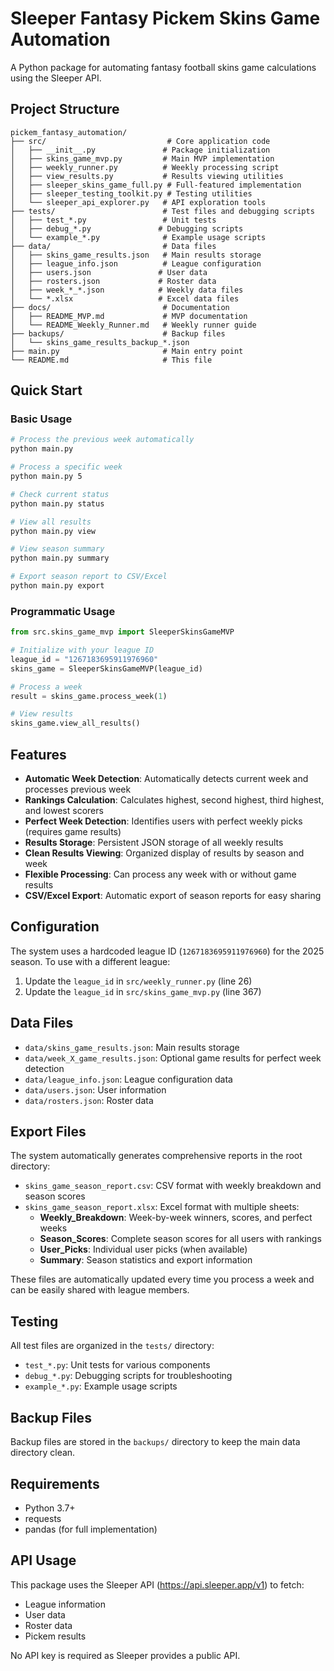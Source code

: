 # Sleeper Fantasy Pickem Skins Game Automation

A Python package for automating fantasy football skins game calculations using the Sleeper API.

## Project Structure

```
pickem_fantasy_automation/
├── src/                           # Core application code
│   ├── __init__.py               # Package initialization
│   ├── skins_game_mvp.py         # Main MVP implementation
│   ├── weekly_runner.py          # Weekly processing script
│   ├── view_results.py           # Results viewing utilities
│   ├── sleeper_skins_game_full.py # Full-featured implementation
│   ├── sleeper_testing_toolkit.py # Testing utilities
│   └── sleeper_api_explorer.py   # API exploration tools
├── tests/                        # Test files and debugging scripts
│   ├── test_*.py                 # Unit tests
│   ├── debug_*.py               # Debugging scripts
│   └── example_*.py              # Example usage scripts
├── data/                         # Data files
│   ├── skins_game_results.json   # Main results storage
│   ├── league_info.json          # League configuration
│   ├── users.json               # User data
│   ├── rosters.json             # Roster data
│   ├── week_*_*.json            # Weekly data files
│   └── *.xlsx                   # Excel data files
├── docs/                         # Documentation
│   ├── README_MVP.md             # MVP documentation
│   └── README_Weekly_Runner.md   # Weekly runner guide
├── backups/                      # Backup files
│   └── skins_game_results_backup_*.json
├── main.py                       # Main entry point
└── README.md                     # This file
```

## Quick Start

### Basic Usage

```bash
# Process the previous week automatically
python main.py

# Process a specific week
python main.py 5

# Check current status
python main.py status

# View all results
python main.py view

# View season summary
python main.py summary

# Export season report to CSV/Excel
python main.py export
```

### Programmatic Usage

```python
from src.skins_game_mvp import SleeperSkinsGameMVP

# Initialize with your league ID
league_id = "1267183695911976960"
skins_game = SleeperSkinsGameMVP(league_id)

# Process a week
result = skins_game.process_week(1)

# View results
skins_game.view_all_results()
```

## Features

- **Automatic Week Detection**: Automatically detects current week and processes previous week
- **Rankings Calculation**: Calculates highest, second highest, third highest, and lowest scorers
- **Perfect Week Detection**: Identifies users with perfect weekly picks (requires game results)
- **Results Storage**: Persistent JSON storage of all weekly results
- **Clean Results Viewing**: Organized display of results by season and week
- **Flexible Processing**: Can process any week with or without game results
- **CSV/Excel Export**: Automatic export of season reports for easy sharing

## Configuration

The system uses a hardcoded league ID (`1267183695911976960`) for the 2025 season. To use with a different league:

1. Update the `league_id` in `src/weekly_runner.py` (line 26)
2. Update the `league_id` in `src/skins_game_mvp.py` (line 367)

## Data Files

- `data/skins_game_results.json`: Main results storage
- `data/week_X_game_results.json`: Optional game results for perfect week detection
- `data/league_info.json`: League configuration data
- `data/users.json`: User information
- `data/rosters.json`: Roster data

## Export Files

The system automatically generates comprehensive reports in the root directory:

- `skins_game_season_report.csv`: CSV format with weekly breakdown and season scores
- `skins_game_season_report.xlsx`: Excel format with multiple sheets:
  - **Weekly_Breakdown**: Week-by-week winners, scores, and perfect weeks
  - **Season_Scores**: Complete season scores for all users with rankings
  - **User_Picks**: Individual user picks (when available)
  - **Summary**: Season statistics and export information

These files are automatically updated every time you process a week and can be easily shared with league members.

## Testing

All test files are organized in the `tests/` directory:

- `test_*.py`: Unit tests for various components
- `debug_*.py`: Debugging scripts for troubleshooting
- `example_*.py`: Example usage scripts

## Backup Files

Backup files are stored in the `backups/` directory to keep the main data directory clean.

## Requirements

- Python 3.7+
- requests
- pandas (for full implementation)

## API Usage

This package uses the Sleeper API (https://api.sleeper.app/v1) to fetch:
- League information
- User data
- Roster data
- Pickem results

No API key is required as Sleeper provides a public API.
